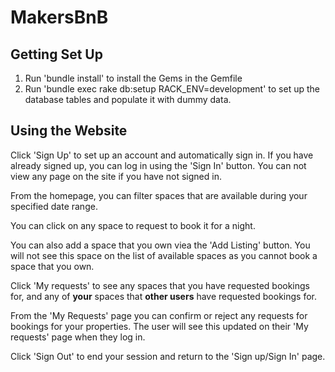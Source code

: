 # MakersBnB

## Getting Set Up
1. Run 'bundle install' to install the Gems in the Gemfile
2. Run 'bundle exec rake db:setup RACK_ENV=development' to set up the database tables and populate it with dummy data. 

## Using the Website
Click 'Sign Up' to set up an account and automatically sign in. 
If you have already signed up, you can log in using the 'Sign In' button.
You can not view any page on the site if you have not signed in. 

From the homepage, you can filter spaces that are available during your specified date range. 

You can click on any space to request to book it for a night.

You can also add a space that you own viea the 'Add Listing' button. You will not see this space on the list of available spaces as you cannot book a space that you own.

Click 'My requests' to see any spaces that you have requested bookings for, and any of **your** spaces that **other users** have requested bookings for.

From the 'My Requests' page you can confirm or reject any requests for bookings for your properties. The user will see this updated on their 'My requests' page when they log in. 

Click 'Sign Out' to end your session and return to the 'Sign up/Sign In' page.


